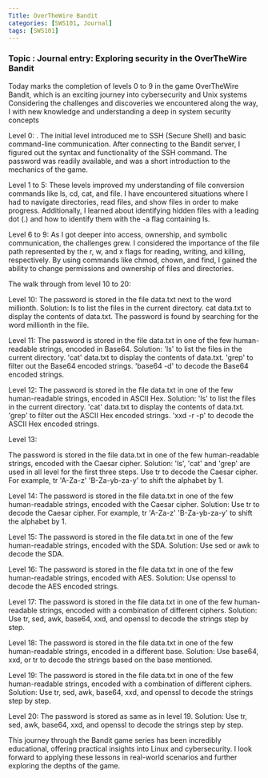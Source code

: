 ```yaml
---
Title: OverTheWire Bandit
categories: [SWS101, Journal]
tags: [SWS101]
---
```


### Topic : Journal entry: Exploring security in the OverTheWire Bandit

Today marks the completion of levels 0 to 9 in the game OverTheWire Bandit, which is an exciting journey into cybersecurity and Unix systems Considering the challenges and discoveries we encountered along the way, I with new knowledge and understanding a deep in system security concepts

Level 0: .
The initial level introduced me to SSH (Secure Shell) and basic command-line communication. After connecting to the Bandit server, I figured out the syntax and functionality of the SSH command. The password was readily available, and was a short introduction to the mechanics of the game.

Level 1 to 5:
These levels improved my understanding of file conversion commands like ls, cd, cat, and file. I have encountered situations where I had to navigate directories, read files, and show files in order to make progress. Additionally, I learned about identifying hidden files with a leading dot (.) and how to identify them with the -a flag containing ls.

Level 6 to 9:
As I got deeper into access, ownership, and symbolic communication, the challenges grew. I considered the importance of the file path represented by the r, w, and x flags for reading, writing, and killing, respectively. By using commands like chmod, chown, and find, I gained the ability to change permissions and ownership of files and directories.

The walk through from level 10 to 20:

Level 10:
The password is stored in the file data.txt next to the word millionth.
Solution:
ls to list the files in the current directory.
cat data.txt to display the contents of data.txt.
The password is found by searching for the word millionth in the file.

Level 11:
The password is stored in the file data.txt in one of the few human-readable strings, encoded in Base64.
Solution:
'ls' to list the files in the current directory.
'cat' data.txt to display the contents of data.txt.
'grep' to filter out the Base64 encoded strings.
'base64 -d' to decode the Base64 encoded strings.

Level 12:
The password is stored in the file data.txt in one of the few human-readable strings, encoded in ASCII Hex.
Solution:
'ls' to list the files in the current directory.
'cat' data.txt to display the contents of data.txt.
'grep' to filter out the ASCII Hex encoded strings.
'xxd -r -p' to decode the ASCII Hex encoded strings.

Level 13:

The password is stored in the file data.txt in one of the few human-readable strings, encoded with the Caesar cipher.
Solution:
'ls', 'cat' and 'grep' are used in all level for the first three steps.
Use tr to decode the Caesar cipher. For example, tr 'A-Za-z' 'B-Za-yb-za-y' to shift the alphabet by 1.

Level 14: 
The password is stored in the file data.txt in one of the few human-readable strings, encoded with the Caesar cipher.
Solution:
Use tr to decode the Caesar cipher. For example, tr 'A-Za-z' 'B-Za-yb-za-y' to shift the alphabet by 1.

Level 15: 
The password is stored in the file data.txt in one of the few human-readable strings, encoded with the SDA.
Solution:
Use sed or awk to decode the SDA.

Level 16:
The password is stored in the file data.txt in one of the few human-readable strings, encoded with AES.
Solution:
Use openssl to decode the AES encoded strings.

Level 17: 
The password is stored in the file data.txt in one of the few human-readable strings, encoded with a combination of different ciphers.
Solution:
Use tr, sed, awk, base64, xxd, and openssl to decode the strings step by step.

Level 18: 
The password is stored in the file data.txt in one of the few human-readable strings, encoded in a different base.
Solution:
Use base64, xxd, or tr to decode the strings based on the base mentioned.

Level 19:
The password is stored in the file data.txt in one of the few human-readable strings, encoded with a combination of different ciphers.
Solution:
Use tr, sed, awk, base64, xxd, and openssl to decode the strings step by step.

Level 20: 
The password is stored as same as in level 19.
Solution:
Use tr, sed, awk, base64, xxd, and openssl to decode the strings step by step.

This journey through the Bandit game series has been incredibly educational, offering practical insights into Linux and cybersecurity. I look forward to applying these lessons in real-world scenarios and further exploring the depths of the game.